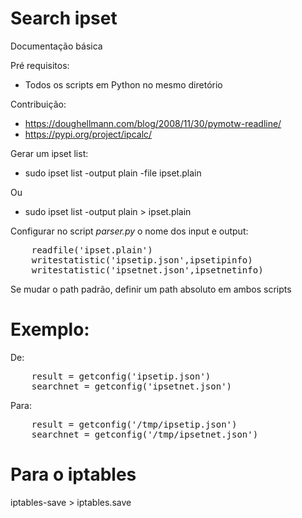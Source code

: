 # Search ipset

Documentação básica

Pré requisitos:
* Todos os scripts em Python no mesmo diretório

Contribuição:
* https://doughellmann.com/blog/2008/11/30/pymotw-readline/
* https://pypi.org/project/ipcalc/

Gerar um ipset list:
* sudo ipset list -output plain -file ipset.plain

Ou

* sudo ipset list -output plain > ipset.plain

Configurar no script *parser.py* o nome dos input e output:

<pre>
    readfile('ipset.plain')
    writestatistic('ipsetip.json',ipsetipinfo)
    writestatistic('ipsetnet.json',ipsetnetinfo)
</pre>

Se mudar o path padrão, definir um path absoluto em ambos scripts

# Exemplo:

De:

<pre>
    result = getconfig('ipsetip.json')
    searchnet = getconfig('ipsetnet.json')
</pre>

Para:

<pre>
    result = getconfig('/tmp/ipsetip.json')
    searchnet = getconfig('/tmp/ipsetnet.json')
</pre>


# Para o iptables

iptables-save > iptables.save
